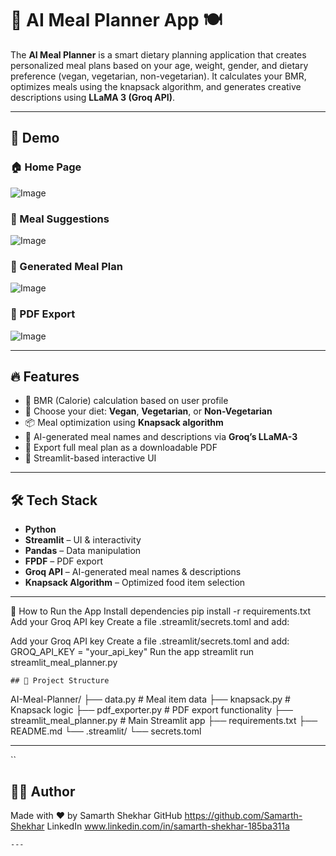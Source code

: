 # 🧠 AI Meal Planner App 🍽️

The **AI Meal Planner** is a smart dietary planning application that creates personalized meal plans based on your age, weight, gender, and dietary preference (vegan, vegetarian, non-vegetarian). It calculates your BMR, optimizes meals using the knapsack algorithm, and generates creative descriptions using **LLaMA 3 (Groq API)**.

---

## 📸 Demo

### 🏠 Home Page  
![Image](https://github.com/user-attachments/assets/3d2d891e-3dc6-4b78-b586-66421f3b4d37)

### 🧠 Meal Suggestions  
![Image](https://github.com/user-attachments/assets/bf242436-46ab-41c6-a5a2-75a523693a9f)

### 📝 Generated Meal Plan  
![Image](https://github.com/user-attachments/assets/b84d075f-d52e-4b52-8a21-799aecaa1391)

### 📄 PDF Export  
![Image](https://github.com/user-attachments/assets/4e427504-005f-4ad7-b32e-0d56f4bbb4dd)

---

## 🔥 Features

- 🔢 BMR (Calorie) calculation based on user profile
- 🥦 Choose your diet: **Vegan**, **Vegetarian**, or **Non-Vegetarian**
- 📦 Meal optimization using **Knapsack algorithm**
- 🧠 AI-generated meal names and descriptions via **Groq’s LLaMA-3**
- 📄 Export full meal plan as a downloadable PDF
- 🧪 Streamlit-based interactive UI

---

## 🛠️ Tech Stack

- **Python**
- **Streamlit** – UI & interactivity
- **Pandas** – Data manipulation
- **FPDF** – PDF export
- **Groq API** – AI-generated meal names & descriptions
- **Knapsack Algorithm** – Optimized food item selection

---

🚀 How to Run the App
Install dependencies
pip install -r requirements.txt
Add your Groq API key
Create a file .streamlit/secrets.toml and add:

Add your Groq API key
Create a file .streamlit/secrets.toml and add:
GROQ_API_KEY = "your_api_key"
Run the app
streamlit run streamlit_meal_planner.py

```
## 📁 Project Structure
```
AI-Meal-Planner/
├── data.py                  # Meal item data
├── knapsack.py              # Knapsack logic
├── pdf_exporter.py          # PDF export functionality
├── streamlit_meal_planner.py # Main Streamlit app
├── requirements.txt
├── README.md
└── .streamlit/
    └── secrets.toml

---

``
## 👨‍💻 Author

Made with ❤️ by Samarth Shekhar
GitHub
https://github.com/Samarth-Shekhar 
LinkedIn 
www.linkedin.com/in/samarth-shekhar-185ba311a
```
---

